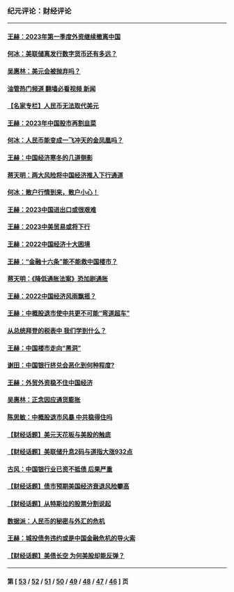 ### 纪元评论：财经评论
---
#### [王赫：2023年第一季度外资继续撤离中国](../../pages/nsc1026/n13988870.md?06290330) 
#### [何冰：美联储离发行数字货币还有多远？](../../pages/nsc1026/n13986109.md?06290330) 
#### [吴惠林：美元会被抛弃吗？](../../pages/nsc1026/n13984087.md?06290330) 
#### [油管热门频道 翻墙必看视频 新闻](ok?06290330)
#### [【名家专栏】人民币无法取代美元](../../pages/nsc1026/n13974270.md?06290330) 
#### [王赫：2023年中国股市再割韭菜](../../pages/nsc1026/n13965334.md?06290330) 
#### [何冰：人民币能变成一飞冲天的金凤凰吗？](../../pages/nsc1026/n13964999.md?06290330) 
#### [王赫：中国经济寒冬的几道侧影](../../pages/nsc1026/n13932953.md?06290330) 
#### [蒋天明：两大风险将中国经济推入下行通道](../../pages/nsc1026/n13929820.md?06290330) 
#### [何冰：散户行情到来，散户小心！](../../pages/nsc1026/n13928308.md?06290330) 
#### [王赫：2023中国进出口或很艰难](../../pages/nsc1026/n13911515.md?06290330) 
#### [王赫：2023中美贸易或将下行](../../pages/nsc1026/n13899005.md?06290330) 
#### [王赫：2022中国经济十大困境](../../pages/nsc1026/n13883766.md?06290330) 
#### [王赫：“金融十六条”能不能救中国楼市？](../../pages/nsc1026/n13868431.md?06290330) 
#### [蒋天明：《降低通胀法案》恐加剧通胀](../../pages/nsc1026/n13806996.md?06290330) 
#### [王赫：2022中国经济风雨飘摇？](../../pages/nsc1026/n13803207.md?06290330) 
#### [王赫：中概股退市使中共更不可能“弯道超车”](../../pages/nsc1026/n13802858.md?06290330) 
#### [从总统拜登的税表中 我们学到什么？](../../pages/nsc1026/n13773081.md?06290330) 
#### [王赫：中国楼市走向“黑洞”](../../pages/nsc1026/n13770647.md?06290330) 
#### [谢田：中国银行挤兑会恶化到何种程度?](../../pages/nsc1026/n13766965.md?06290330) 
#### [王赫：外贸外资稳不住中国经济](../../pages/nsc1026/n13753933.md?06290330) 
#### [吴惠林：正念因应通货膨胀](../../pages/nsc1026/n13750350.md?06290330) 
#### [陈思敏：中概股退市风暴 中共稳得住吗](../../pages/nsc1026/n13738978.md?06290330) 
#### [【财经话题】美元天花板与美股的触底](../../pages/nsc1026/n13736495.md?06290330) 
#### [【财经话题】美联储升息2码与道指大涨932点](../../pages/nsc1026/n13727377.md?06290330) 
#### [古风：中国银行业已资不抵债 后果严重](../../pages/nsc1026/n13726111.md?06290330) 
#### [【财经话题】债市预期美国经济衰退风险攀高](../../pages/nsc1026/n13698043.md?06290330) 
#### [【财经话题】从特斯拉的股票分割说起](../../pages/nsc1026/n13679733.md?06290330) 
#### [数据派：人民币的秘密与外汇的危机](../../pages/nsc1026/n13667092.md?06290330) 
#### [王赫：城投债务违约或是中国金融危机的导火索](../../pages/nsc1026/n13665322.md?06290330) 
#### [【财经话题】美债长空 为何美股却能反弹？](../../pages/nsc1026/n13665895.md?06290330) 

---
#### 第 [ [53](./53.md?06290330) / [52](./52.md?06290330) / [51](./51.md?06290330) / [50](./50.md?06290330) / [49](./49.md?06290330) / [48](./48.md?06290330) / [47](./47.md?06290330) / [46](./46.md?06290330) ] 页
